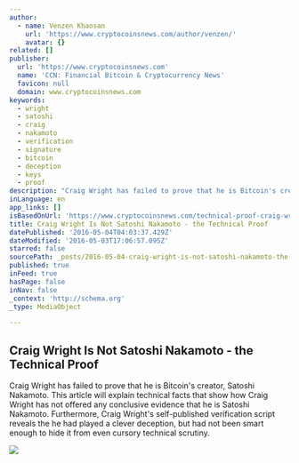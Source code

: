 ```yaml
---
author:
  - name: Venzen Khaosan
    url: 'https://www.cryptocoinsnews.com/author/venzen/'
    avatar: {}
related: []
publisher:
  url: 'https://www.cryptocoinsnews.com'
  name: 'CCN: Financial Bitcoin & Cryptocurrency News'
  favicon: null
  domain: www.cryptocoinsnews.com
keywords:
  - wright
  - satoshi
  - craig
  - nakamoto
  - verification
  - signature
  - bitcoin
  - deception
  - keys
  - proof
description: "Craig Wright has failed to prove that he is Bitcoin's creator, Satoshi Nakamoto. This article will explain technical facts that show how Craig Wright has not offered any conclusive evidence that he is Satoshi Nakamoto. Furthermore, Craig Wright's self-published verification script reveals the he had played a clever deception, but had not been smart enough to hide it from even cursory technical scrutiny."
inLanguage: en
app_links: []
isBasedOnUrl: 'https://www.cryptocoinsnews.com/technical-proof-craig-wright-not-satoshi-nakamoto/'
title: Craig Wright Is Not Satoshi Nakamoto - the Technical Proof
datePublished: '2016-05-04T04:03:37.429Z'
dateModified: '2016-05-03T17:06:57.095Z'
starred: false
sourcePath: _posts/2016-05-04-craig-wright-is-not-satoshi-nakamoto-the-technical-proof.md
published: true
inFeed: true
hasPage: false
inNav: false
_context: 'http://schema.org'
_type: MediaObject

---
```

<article style=""><h1>Craig Wright Is Not Satoshi Nakamoto - the Technical Proof</h1><p>Craig Wright has failed to prove that he is Bitcoin's creator, Satoshi Nakamoto. This article will explain technical facts that show how Craig Wright has not offered any conclusive evidence that he is Satoshi Nakamoto. Furthermore, Craig Wright's self-published verification script reveals the he had played a clever deception, but had not been smart enough to hide it from even cursory technical scrutiny.</p><img src="https://www.cryptocoinsnews.com/wp-content/uploads/2016/01/Masks.jpg" /></article>